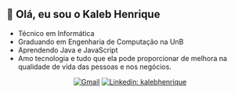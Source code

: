 ## 👋 Olá, eu sou o Kaleb Henrique

- Técnico em Informática
- Graduando em Engenharia de Computação na UnB
- Aprendendo Java e JavaScript
- Amo tecnologia e tudo que ela pode proporcionar de melhora na qualidade de vida das pessoas e nos negócios.

<div align="center">
  
[![Gmail](https://img.shields.io/twitter/url?label=email&logo=gmail&style=social&url=http%3A%2F%2Fmailto%3Akalebhenriquebr%40gmail.com)](mailto:kalebhenriquebr@gmail.com)
[![Linkedin: kalebhenrique](https://img.shields.io/badge/-kalebhenrique-blue?style=flat-square&logo=Linkedin&logoColor=white&link=https://www.linkedin.com/in/kalebhenrique/)](https://www.linkedin.com/in/kalebhenrique/)
</div>
